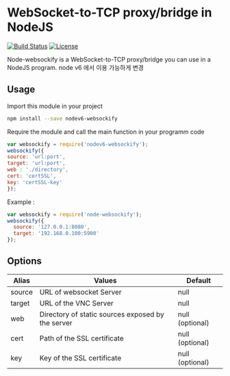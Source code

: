 # WebSocket-to-TCP proxy/bridge in NodeJS
[![Build Status](https://travis-ci.org/maximegris/node-websockify.svg?branch=master)](https://travis-ci.org/maximegris/node-websockify) 
[![License](https://img.shields.io/badge/license-Apache2-blue.svg?style=flat)](https://github.com/maximegris/node-websockify/blob/master/LICENSE.md)


Node-websockify is a WebSocket-to-TCP proxy/bridge you can use in a NodeJS program.
node v6 에서 이용 가능하게 변경

## Usage ##

Import this module in your project

```bash
npm install --save nodev6-websockify
```

Require the module and call the main function in your programm code

```javascript
var websockify = require('nodev6-websockify');
websockify({
source: 'url:port',
target: 'url:port',
web : './directory',
cert: 'certSSL',
key: 'certSSL-key'
});
```

Example :

```javascript
var websockify = require('node-websockify');
websockify({
  source: '127.0.0.1:8080',
  target: '192.168.0.100:5900'
});
```

## Options ##

| Alias  | Values  | Default  |
|---|---|---|
| source | URL of websocket Server | null |
| target | URL of the VNC Server  | null  |
| web | Directory of static sources exposed by the server | null  (optional) |
| cert | Path of the SSL certificate | null (optional) |
| key | Key of the SSL certificate | null (optional) |

